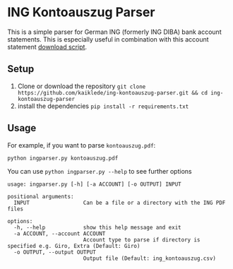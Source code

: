 # ING Kontoauszug Parser
This is a simple parser for German ING (formerly ING DIBA) bank account statements. This is especially useful in combination with this account statement [download script](https://github.com/ja-ka/violentmonkey/tree/master).

## Setup
1. Clone or download the repository `git clone https://github.com/kaiklede/ing-kontoauszug-parser.git && cd ing-kontoauszug-parser`
2. install the dependencies `pip install -r requirements.txt`

## Usage
For example, if you want to parse `kontoauszug.pdf`:
```
python ingparser.py kontoauszug.pdf
```

You can use ```python ingparser.py --help``` to see further options

```
usage: ingparser.py [-h] [-a ACCOUNT] [-o OUTPUT] INPUT

positional arguments:
  INPUT                 Can be a file or a directory with the ING PDF files

options:
  -h, --help            show this help message and exit
  -a ACCOUNT, --account ACCOUNT
                        Account type to parse if directory is specified e.g. Giro, Extra (Default: Giro)
  -o OUTPUT, --output OUTPUT
                        Output file (Default: ing_kontoauszug.csv)
```